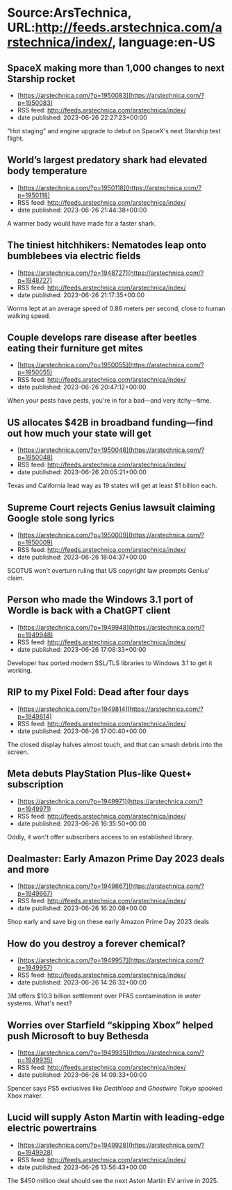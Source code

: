 # Source:ArsTechnica, URL:http://feeds.arstechnica.com/arstechnica/index/, language:en-US

## SpaceX making more than 1,000 changes to next Starship rocket
 - [https://arstechnica.com/?p=1950083](https://arstechnica.com/?p=1950083)
 - RSS feed: http://feeds.arstechnica.com/arstechnica/index/
 - date published: 2023-06-26 22:27:23+00:00

"Hot staging" and engine upgrade to debut on SpaceX's next Starship test flight.

## World’s largest predatory shark had elevated body temperature
 - [https://arstechnica.com/?p=1950118](https://arstechnica.com/?p=1950118)
 - RSS feed: http://feeds.arstechnica.com/arstechnica/index/
 - date published: 2023-06-26 21:44:38+00:00

A warmer body would have made for a faster shark.

## The tiniest hitchhikers: Nematodes leap onto bumblebees via electric fields
 - [https://arstechnica.com/?p=1948727](https://arstechnica.com/?p=1948727)
 - RSS feed: http://feeds.arstechnica.com/arstechnica/index/
 - date published: 2023-06-26 21:17:35+00:00

Worms lept at an average speed of 0.86 meters per second, close to human walking speed.

## Couple develops rare disease after beetles eating their furniture get mites
 - [https://arstechnica.com/?p=1950055](https://arstechnica.com/?p=1950055)
 - RSS feed: http://feeds.arstechnica.com/arstechnica/index/
 - date published: 2023-06-26 20:47:12+00:00

When your pests have pests, you're in for a bad—and very itchy—time.

## US allocates $42B in broadband funding—find out how much your state will get
 - [https://arstechnica.com/?p=1950048](https://arstechnica.com/?p=1950048)
 - RSS feed: http://feeds.arstechnica.com/arstechnica/index/
 - date published: 2023-06-26 20:05:21+00:00

Texas and California lead way as 19 states will get at least $1 billion each.

## Supreme Court rejects Genius lawsuit claiming Google stole song lyrics
 - [https://arstechnica.com/?p=1950009](https://arstechnica.com/?p=1950009)
 - RSS feed: http://feeds.arstechnica.com/arstechnica/index/
 - date published: 2023-06-26 18:04:37+00:00

SCOTUS won't overturn ruling that US copyright law preempts Genius' claim.

## Person who made the Windows 3.1 port of Wordle is back with a ChatGPT client
 - [https://arstechnica.com/?p=1949948](https://arstechnica.com/?p=1949948)
 - RSS feed: http://feeds.arstechnica.com/arstechnica/index/
 - date published: 2023-06-26 17:08:33+00:00

Developer has ported modern SSL/TLS libraries to Windows 3.1 to get it working.

## RIP to my Pixel Fold: Dead after four days
 - [https://arstechnica.com/?p=1949814](https://arstechnica.com/?p=1949814)
 - RSS feed: http://feeds.arstechnica.com/arstechnica/index/
 - date published: 2023-06-26 17:00:40+00:00

The closed display halves almost touch, and that can smash debris into the screen.

## Meta debuts PlayStation Plus-like Quest+ subscription
 - [https://arstechnica.com/?p=1949971](https://arstechnica.com/?p=1949971)
 - RSS feed: http://feeds.arstechnica.com/arstechnica/index/
 - date published: 2023-06-26 16:35:50+00:00

Oddly, it won't offer subscribers access to an established library.

## Dealmaster: Early Amazon Prime Day 2023 deals and more
 - [https://arstechnica.com/?p=1949667](https://arstechnica.com/?p=1949667)
 - RSS feed: http://feeds.arstechnica.com/arstechnica/index/
 - date published: 2023-06-26 16:20:08+00:00

Shop early and save big on these early Amazon Prime Day 2023 deals

## How do you destroy a forever chemical?
 - [https://arstechnica.com/?p=1949957](https://arstechnica.com/?p=1949957)
 - RSS feed: http://feeds.arstechnica.com/arstechnica/index/
 - date published: 2023-06-26 14:26:32+00:00

3M offers $10.3 billion settlement over PFAS contamination in water systems. What's next?

## Worries over Starfield “skipping Xbox” helped push Microsoft to buy Bethesda
 - [https://arstechnica.com/?p=1949935](https://arstechnica.com/?p=1949935)
 - RSS feed: http://feeds.arstechnica.com/arstechnica/index/
 - date published: 2023-06-26 14:09:33+00:00

Spencer says PS5 exclusives like <em>Deathloop</em> and <em>Ghostwire Tokyo</em> spooked Xbox maker.

## Lucid will supply Aston Martin with leading-edge electric powertrains
 - [https://arstechnica.com/?p=1949928](https://arstechnica.com/?p=1949928)
 - RSS feed: http://feeds.arstechnica.com/arstechnica/index/
 - date published: 2023-06-26 13:56:43+00:00

The $450 million deal should see the next Aston Martin EV arrive in 2025.

